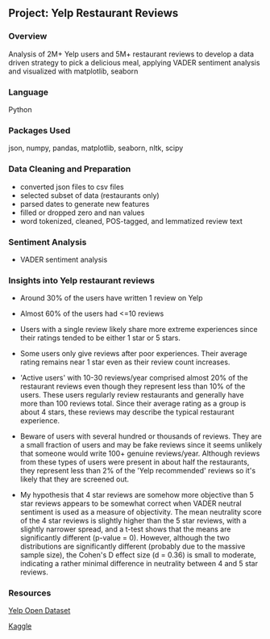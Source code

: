 
## Project: Yelp Restaurant Reviews

### Overview
Analysis of 2M+ Yelp users and 5M+ restaurant reviews to develop a data driven strategy to pick a delicious meal, applying VADER sentiment analysis and visualized with matplotlib, seaborn

### Language
Python

### Packages Used
json, numpy, pandas, matplotlib, seaborn, nltk, scipy

### Data Cleaning and Preparation
- converted json files to csv files
- selected subset of data (restaurants only)
- parsed dates to generate new features
- filled or dropped zero and nan values
- word tokenized, cleaned, POS-tagged, and lemmatized review text

### Sentiment Analysis
- VADER sentiment analysis	

### Insights into Yelp restaurant reviews
- Around 30% of the users have written 1 review on Yelp
- Almost 60% of the users had <=10 reviews
- Users with a single review likely share more extreme experiences since their ratings tended to be either 1 star or 5 stars.
- Some users only give reviews after poor experiences. Their average rating remains near 1 star even as their review count increases.
- 'Active users' with 10-30 reviews/year comprised almost 20% of the restaurant reviews even though they represent less than 10% of the users. These users regularly review restaurants and generally have more than 100 reviews total. Since their average rating as a group is about 4 stars, these reviews may describe the typical restaurant experience.
- Beware of users with several hundred or thousands of reviews. They are a small fraction of users and may be fake reviews since it seems unlikely that someone would write 100+ genuine reviews/year. Although reviews from these types of users were present in about half the restaurants, they represent less than 2% of the 'Yelp recommended' reviews so it's likely that they are screened out.

- My hypothesis that 4 star reviews are somehow more objective than 5 star reviews appears to be somewhat correct when VADER neutral sentiment is used as a measure of objectivity. The mean neutrality score of the 4 star reviews is slightly higher than the 5 star reviews, with a slightly narrower spread, and a t-test shows that the means are significantly different (p-value = 0). However, although the two distributions are significantly different (probably due to the massive sample size), the Cohen's D effect size (d = 0.36) is small to moderate, indicating a rather minimal difference in neutrality between 4 and 5 star reviews.



### Resources
[Yelp Open Dataset](https://www.yelp.com/dataset)

[Kaggle](https://www.kaggle.com/)
